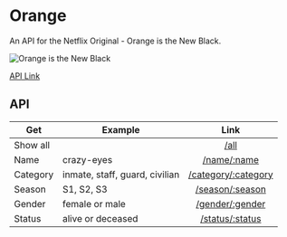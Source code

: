 # Orange
An API for the Netflix Original - Orange is the New Black.

![Orange is the New Black](https://raw.github.com/ryanburgess/orange/master/public/img/oitnb.jpg)

[API Link](https://orange-api.herokuapp.com/all)

## API

| Get           | Example       |Link                                                    |
| ------------- | ------------- | :-----------------------------------------------------:|
| Show all      |               |[/all](https://orange-api.herokuapp.com/all)|
| Name          | crazy-eyes    |[/name/:name](https://orange-api.herokuapp.com/name/crazy-eyes)|
| Category      | inmate, staff, guard, civilian  |[/category/:category](https://orange-api.herokuapp.com/category/inmate)|
| Season        | S1, S2, S3     |[/season/:season](https://orange-api.herokuapp.com/season/s1)|
| Gender        | female or male | [/gender/:gender](https://orange-api.herokuapp.com/gender/female)|
| Status        | alive or deceased | [/status/:status](https://orange-api.herokuapp.com/status/alive)|

